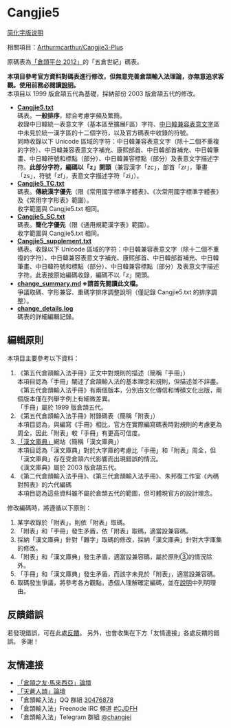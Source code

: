 # Cangjie5

[简化字版说明](https://github.com/Jackchows/Cangjie5/blob/master/README-hans.md)

相關項目：[Arthurmcarthur/Cangjie3-Plus](https://github.com/Arthurmcarthur/Cangjie3-Plus)

原碼表為[「倉頡平台 2012」](http://www.chinesecj.com/forum/viewthread.php?tid=2596)的「五倉世紀」碼表。

**本項目參考官方資料對碼表進行修改，但無意完善倉頡輸入法理論，亦無意追求客觀。使用前務必閱讀[說明](https://github.com/Jackchows/Cangjie5/blob/master/change_summary.md#%E4%B8%BB%E8%A6%81%E6%94%B9%E7%A2%BC%E8%AA%AA%E6%98%8E%E5%8F%8A%E7%88%AD%E8%AD%B0%E5%8F%96%E7%A2%BC)。**<br />
本項目以 1999 版倉頡五代為基礎，採納部份 2003 版倉頡五代的修改。<br />

- **[Cangjie5.txt](https://github.com/Jackchows/Cangjie5/blob/master/Cangjie5.txt)**<br />
碼表。**一般排序**，綜合考慮字頻及繁簡。<br />
收錄中日韓統一表意文字（基本區至擴展F區）字符、[中日韓兼容表意文字](https://zh.wikipedia.org/wiki/%E4%B8%AD%E6%97%A5%E9%9F%93%E7%9B%B8%E5%AE%B9%E8%A1%A8%E6%84%8F%E6%96%87%E5%AD%97)區中未見於統一漢字區的十二個字符，以及官方碼表中收錄的符號。<br />
同時收錄以下 Unicode 區域的字符：中日韓兼容表意文字（除十二個不重複的字符）、中日韓兼容表意文字補充、康熙部首、中日韓部首補充、中日韓筆畫、中日韓符號和標點（部分）、中日韓兼容標點（部分）及表意文字描述字符。**此部分字符，編碼以「z」開頭**（兼容漢字「zc」，部首「zr」，筆畫「zs」，符號「zf」，表意文字描述字符「zi」）。<br />
- **[Cangjie5_TC.txt](https://github.com/Jackchows/Cangjie5/blob/master/Cangjie5_TC.txt)**<br />
碼表。**傳統漢字優先**（限《常用國字標準字體表》、《次常用國字標準字體表》及《常用字字形表》範圍）。<br />
收字範圍與 Cangjie5.txt 相同。
- **[Cangjie5_SC.txt](https://github.com/Jackchows/Cangjie5/blob/master/Cangjie5_SC.txt)**<br />
碼表。**簡化字優先**（限《通用規範漢字表》範圍）。<br />
收字範圍與 Cangjie5.txt 相同。
- **[Cangjie5_supplement.txt](https://github.com/Jackchows/Cangjie5/blob/master/Cangjie5_supplement.txt)**<br />
碼表。收錄以下 Unicode 區域的字符：中日韓兼容表意文字（除十二個不重複的字符）、中日韓兼容表意文字補充、康熙部首、中日韓部首補充、中日韓筆畫、中日韓符號和標點（部分）、中日韓兼容標點（部分）及表意文字描述字符。此表按原始編碼收錄，編碼不以「z」開頭。<br />
- **[change_summary.md](https://github.com/Jackchows/Cangjie5/blob/master/change_summary.md)    ※請首先閱讀此文檔。**<br />
爭議取碼、字形兼容、重碼字排序調整說明（僅記錄 Cangjie5.txt 的排序調整）。
- **[change_details.log](https://github.com/Jackchows/Cangjie5/blob/master/change_details.log)**<br />
碼表的詳細編輯記錄。

## 編輯原則

本項目主要參考以下資料：<br />
1. 《第五代倉頡輸入法手冊》正文中對規則的描述（簡稱「手冊」）<br />
本項目認為「手冊」闡述了倉頡輸入法的基本理念和規則，但描述並不詳盡。<br />
《第五代倉頡輸入法手冊》有兩個版本，分別由文化傳信和博碩文化出版，兩個版本僅在列舉字例上有細微差異。<br />
「手冊」屬於 1999 版倉頡五代。<br />
2. 《第五代倉頡輸入法手冊》附錄碼表（簡稱「附表」）<br />
本項目認為，與編寫《手冊》相比，官方在實際編寫碼表時對規則的考慮更為周全，因此「附表」較「手冊」有更高可信度。<br />
3. [「漢文庫典」](http://hanculture.com/dic/index.php)網站（簡稱「漢文庫典」）<br />
本項目認為「漢文庫典」對於大字庫的考慮比「手冊」和「附表」周全，但「漢文庫典」存在受倉頡六代影響而出現錯誤的情況。<br />
《漢文庫典》屬於 2003 版倉頡五代。<br />
4. 《第二代倉頡輸入法手冊》、《第三代倉頡輸入法手冊》、朱邦復工作室《內碼對照表》的六代編碼<br />
本項目認為這些資料雖不屬於倉頡五代的範圍，但可體現官方的設計理念。<br />

修改編碼時，將遵循以下原則：<br />
1. 某字收錄於「附表」，則依「附表」取碼。<br />
2. 「附表」和「手冊」發生矛盾，依「附表」取碼，適當設兼容碼。<br />
3. 採納「漢文庫典」針對「難字」取碼的修改，採納「漢文庫典」針對大字庫集的修改。<br />
4. 「附表」和「漢文庫典」發生矛盾，適當設兼容碼，屬於原則③的情況除外。<br />
5. 「手冊」和「漢文庫典」發生矛盾，而該字未見於「附表」，適當設兼容碼。<br />
6. 取碼發生爭議，將參考各方觀點，憑個人理解確定編碼，並在[說明](https://github.com/Jackchows/Cangjie5/blob/master/change_summary.md#%E4%B8%BB%E8%A6%81%E6%94%B9%E7%A2%BC%E8%AA%AA%E6%98%8E%E5%8F%8A%E7%88%AD%E8%AD%B0%E5%8F%96%E7%A2%BC)中列明理由。<br />

## 反饋錯誤

若發現錯誤，可在此處[反饋](https://github.com/Jackchows/Cangjie5/issues/new)。
另外，也會收集在下方「友情連接」各處反饋的錯誤。
多謝！

## 友情連接
- [「倉頡之友·馬來西亞」論壇](http://www.chinesecj.com/forum/forum.php)
- [「天蒼人頡」論壇](http://ejsoon.win/phpbb/)
- 「倉頡輸入法」QQ 群組 [30476878](https://jq.qq.com/?_wv=1027&k=5W3qETZ)
- 「倉頡輸入法」Freenode IRC 頻道 [#CJDFH](https://webchat.freenode.net/?channels=%23CJDFH)
- 「倉頡輸入法」Telegram 群組 [@changjei](https://t.me/changjei)